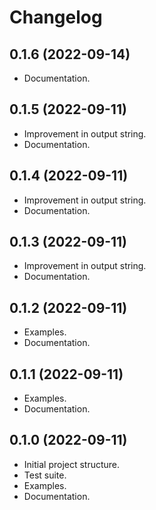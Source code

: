 Changelog
===================================

0.1.6 (2022-09-14)
-------------------

- Documentation.

0.1.5 (2022-09-11)
-------------------

- Improvement in output string.
- Documentation.

0.1.4 (2022-09-11)
-------------------

- Improvement in output string.
- Documentation.


0.1.3 (2022-09-11)
-------------------

- Improvement in output string.
- Documentation.

0.1.2 (2022-09-11)
-------------------

- Examples.
- Documentation.

0.1.1 (2022-09-11)
-------------------

- Examples.
- Documentation.


0.1.0 (2022-09-11)
-------------------

- Initial project structure.
- Test suite.
- Examples.
- Documentation.
